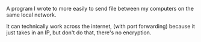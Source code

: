 A program I wrote to more easily to send file between my computers on the same local network.


It can technically work across the internet, (with port forwarding) because it just takes in an IP, but don't do that, there's no encryption.
